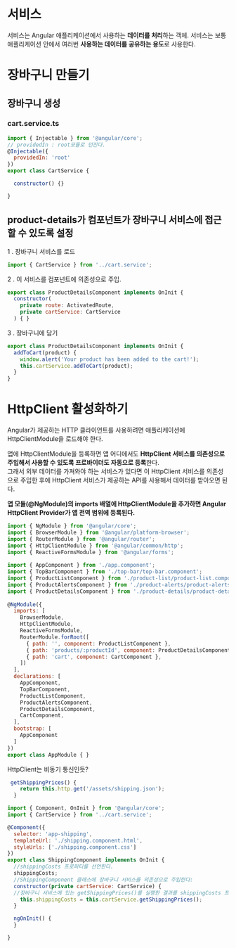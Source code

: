 # 서비스
서비스는 Angular 애플리케이션에서 사용하는 **데이터를 처리**하는 객체.
서비스는 보통 애플리케이션 안에서 여러번 **사용하는 데이터를 공유하는 용도**로 사용한다.

# 장바구니 만들기

## 장바구니 생성

### cart.service.ts
```js
import { Injectable } from '@angular/core';
// providedIn : root모듈로 던진다.
@Injectable({
  providedIn: 'root'
})
export class CartService {

  constructor() {}

}
```

## product-details가 컴포넌트가 장바구니 서비스에 접근할 수 있도록 설정

1 . 장바구니 서비스를 로드
```ts
import { CartService } from '../cart.service';
```

2 . 이 서비스를 컴포넌트에 의존성으로 주입.

```js
export class ProductDetailsComponent implements OnInit {
  constructor(
    private route: ActivatedRoute,
    private cartService: CartService
  ) { }
```

3 . 장바구니에 담기
```js
export class ProductDetailsComponent implements OnInit {
  addToCart(product) {
    window.alert('Your product has been added to the cart!');
    this.cartService.addToCart(product);
  }
}
```
# HttpClient 활성화하기

Angular가 제공하는 HTTP 클라이언트를 사용하려면 애플리케이션에 HttpClientModule을 로드해야 한다.

앱에 HttpClientModule을 등록하면 앱 어디에서도 **HttpClient 서비스를 의존성으로 주입해서 사용할 수 있도록 프로바이더도 자동으로 등록**한다.    
그래서 외부 데이터를 가져와야 하는 서비스가 있다면 이 HttpClient 서비스를 의존성으로 주입한 후에 HttpClient 서비스가 제공하는 API를 사용해서 데이터를 받아오면 된다.

**앱 모듈(@NgModule)의 imports 배열에 HttpClientModule을 추가하면 Angular HttpClient Provider가 앱 전역 범위에 등록된다.**

```js
import { NgModule } from '@angular/core';
import { BrowserModule } from '@angular/platform-browser';
import { RouterModule } from '@angular/router';
import { HttpClientModule } from '@angular/common/http';
import { ReactiveFormsModule } from '@angular/forms';
 
import { AppComponent } from './app.component';
import { TopBarComponent } from './top-bar/top-bar.component';
import { ProductListComponent } from './product-list/product-list.component';
import { ProductAlertsComponent } from './product-alerts/product-alerts.component';
import { ProductDetailsComponent } from './product-details/product-details.component';
 
@NgModule({
  imports: [
    BrowserModule,
    HttpClientModule,
    ReactiveFormsModule,
    RouterModule.forRoot([
      { path: '', component: ProductListComponent },
      { path: 'products/:productId', component: ProductDetailsComponent },
      { path: 'cart', component: CartComponent },
    ])
  ],
  declarations: [
    AppComponent,
    TopBarComponent,
    ProductListComponent,
    ProductAlertsComponent,
    ProductDetailsComponent,
    CartComponent,
  ],
  bootstrap: [
    AppComponent
  ]
})
export class AppModule { }
```

HttpClient는 비동기 통신인듯?
```js
 getShippingPrices() {
    return this.http.get('/assets/shipping.json');
  }
```


```js
import { Component, OnInit } from '@angular/core';
import { CartService } from '../cart.service';

@Component({
  selector: 'app-shipping',
  templateUrl: './shipping.component.html',
  styleUrls: ['./shipping.component.css']
})
export class ShippingComponent implements OnInit {
  //shippingCosts 프로퍼티를 선언한다.
  shippingCosts;
  //ShippingComponent 클래스에 장바구니 서비스를 의존성으로 주입한다:
  constructor(private cartService: CartService) { 
  //장바구니 서비스에 있는 getShippingPrices()를 실행한 결과를 shippingCosts 프로퍼티에 할당한다.
    this.shippingCosts = this.cartService.getShippingPrices();
  }

  ngOnInit() {
  }

}
```